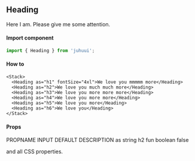 ## Heading

Here I am. Please give me some attention.

#### Import component

```js
import { Heading } from 'juhuui';
```

#### How to

```js-live
<Stack>
  <Heading as="h1" fontSize="4xl">We love you mmmmm more</Heading>
  <Heading as="h2">We love you much much more</Heading>
  <Heading as="h3">We love you more more more</Heading>
  <Heading as="h4">We love you more more</Heading>
  <Heading as="h5">We love you more</Heading>
  <Heading as="h6">We love you</Heading>
</Stack>
```

#### Props

<TableBox>
  <tr>
    <th>PROPNAME</th>
    <th>INPUT</th>
    <th>DEFAULT</th>
    <th>DESCRIPTION</th>
  </tr>
  <tr>
    <th>as</th>
    <th>string</th>
    <th>h2</th>
    <th></th>
  </tr>
  <tr>
    <th>fun</th>
    <th>boolean</th>
    <th>false</th>
    <th></th>
  </tr>
</TableBox>

and all CSS properties.
